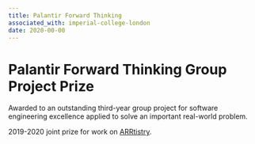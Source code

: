 ```yaml
---
title: Palantir Forward Thinking
associated_with: imperial-college-london
date: 2020-00-00
---
```


# Palantir Forward Thinking Group Project Prize

Awarded to an outstanding third-year group project for software engineering excellence applied to solve an important real-world problem.

2019-2020 joint prize for work on [ARRtistry]().
